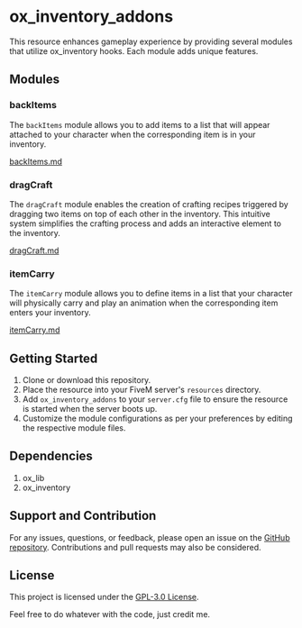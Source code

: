 # ox_inventory_addons

This resource enhances gameplay experience by providing several modules that utilize ox_inventory hooks. Each module adds unique features.

## Modules

### backItems

The `backItems` module allows you to add items to a list that will appear attached to your character when the corresponding item is in your inventory.

[backItems.md](./backItems/backItems.md)

### dragCraft

The `dragCraft` module enables the creation of crafting recipes triggered by dragging two items on top of each other in the inventory.
This intuitive system simplifies the crafting process and adds an interactive element to the inventory.

[dragCraft.md](./dragCraft/dragCraft.md)

### itemCarry

The `itemCarry` module allows you to define items in a list that your character will physically carry and play an animation when the corresponding item enters your inventory.

[itemCarry.md](./itemCarry/itemCarry.md)

## Getting Started

1. Clone or download this repository.
2. Place the resource into your FiveM server's `resources` directory.
3. Add `ox_inventory_addons` to your `server.cfg` file to ensure the resource is started when the server boots up.
4. Customize the module configurations as per your preferences by editing the respective module files.

## Dependencies

1. ox_lib
2. ox_inventory

## Support and Contribution

For any issues, questions, or feedback, please open an issue on the [GitHub repository](https://github.com/Demigod916/ox_inventory_addons). Contributions and pull requests may also be considered.

## License

This project is licensed under the [GPL-3.0 License](./LICENSE).

Feel free to do whatever with the code, just credit me.

